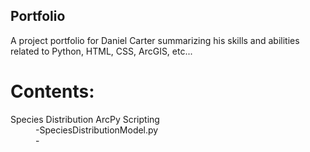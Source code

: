 ## Portfolio
A project portfolio for Daniel Carter summarizing his skills and abilities related to Python, HTML, CSS, ArcGIS, etc...

# Contents:  
  <dl>
  <dt>Species Distribution ArcPy Scripting  </dt>
  <dd>-SpeciesDistributionModel.py</dd>
  <dd>-</dd>

